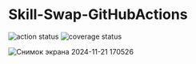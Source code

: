 # Skill-Swap-GitHubActions


![action status](https://github.com/Zhanylmyrza/Skill-Swap-GitHubActions/actions/workflows/github-actions.yaml/badge.svg) 
![coverage status](https://gist.githubusercontent.com/Zhanylmyrza/3c81ec8e804b0ea9c040e305a036a806/raw/coverage.svg)



![Снимок экрана 2024-11-21 170526](https://github.com/user-attachments/assets/ca5dd484-8976-4ee7-9f11-46e11f432b1d)
